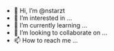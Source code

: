 - 👋 Hi, I’m @nstarzt
- 👀 I’m interested in ...
- 🌱 I’m currently learning ...
- 💞️ I’m looking to collaborate on ...
- 📫 How to reach me ...

<!---
nstarzt/nstarzt is a ✨ special ✨ repository because its `README.md` (this file) appears on your GitHub profile.
You can click the Preview link to take a look at your changes.
--->
